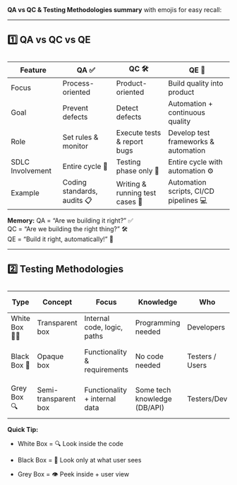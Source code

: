 ##   

**QA vs QC & Testing Methodologies summary** with emojis for easy recall:

* * *

## 1️⃣ QA vs QC vs QE

## 

| Feature | QA ✅ | QC 🛠️ | QE 🤖 |
| --- | --- | --- | --- |
| Focus | Process-oriented | Product-oriented | Build quality into product |
| Goal | Prevent defects | Detect defects | Automation + continuous quality |
| Role | Set rules & monitor | Execute tests & report bugs | Develop test frameworks & automation |
| SDLC Involvement | Entire cycle 🔄 | Testing phase only 🧪 | Entire cycle with automation ⚙️ |
| Example | Coding standards, audits 📋 | Writing & running test cases 📝 | Automation scripts, CI/CD pipelines 💻 |

**Memory:** QA = “Are we building it right?” ✅  
QC = “Are we building the right thing?” 🛠️  
QE = “Build it right, automatically!” 🤖

* * *

## 2️⃣ Testing Methodologies

## 

| Type | Concept | Focus | Knowledge | Who | Emoji Example |
| --- | --- | --- | --- | --- | --- |
| White Box 🧑‍💻 | Transparent box | Internal code, logic, paths | Programming needed | Developers | Unit test add(2,3)=5 |
| Black Box 👤 | Opaque box | Functionality & requirements | No code needed | Testers / Users | Login page, shopping cart |
| Grey Box 🔍 | Semi-transparent box | Functionality + internal data | Some tech knowledge (DB/API) | Testers/Dev | Form submission → DB/API check |

**Quick Tip:**

*   White Box = 🔍 Look inside the code
    
*   Black Box = 👀 Look only at what user sees
    
*   Grey Box = 👁️ Peek inside + user view
